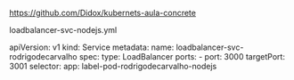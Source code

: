 
https://github.com/Didox/kubernets-aula-concrete


loadbalancer-svc-nodejs.yml


apiVersion: v1
kind: Service
metadata:
  name: loadbalancer-svc-rodrigodecarvalho
spec:
    type: LoadBalancer
    ports:
        - port: 3000
          targetPort: 3001
    selector:
        app: label-pod-rodrigodecarvalho-nodejs
        

